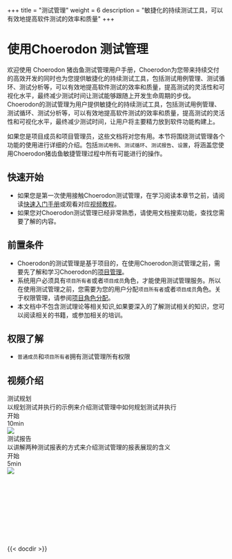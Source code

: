 +++
title = "测试管理"
weight = 6
description = "敏捷化的持续测试工具，可以有效地提高软件测试的效率和质量"
+++

# 使用Choerodon 测试管理
欢迎使用 Choerodon 猪齿鱼测试管理用户手册，Choerodon为您带来持续交付的高效开发的同时也为您提供敏捷化的持续测试工具，包括测试用例管理、测试循环、测试分析等，可以有效地提高软件测试的效率和质量，提高测试的灵活性和可视化水平，最终减少测试时间让测试能够跟随上开发生命周期的步伐。
Choerodon的测试管理为用户提供敏捷化的持续测试工具，包括测试用例管理、测试循环、测试分析等，可以有效地提高软件测试的效率和质量，提高测试的灵活性和可视化水平，最终减少测试时间，让用户将主要精力放到软件功能构建上。

如果您是项目成员和项目管理员，这些文档将对您有用。本节将围绕测试管理各个功能的使用进行详细的介绍。包括`测试用例`、`测试循环`、`测试报告`、`设置`，将涵盖您使用Choerodon猪齿鱼敏捷管理过程中所有可能进行的操作。

## 快速开始

- 如果您是第一次使用接触Choerodon测试管理，在学习阅读本章节之前，请阅读[快速入门手册](../../quick-start/test-management/)或观看对应[视频教程](../../quick-start/video-tutorial/)。
- 如果您对Choerodon测试管理已经非常熟悉，请使用文档搜索功能，查找您需要了解的内容。

## 前置条件

- Choerodon的测试管理是基于项目的，在使用Choerodon测试管理之前，需要先了解和学习Choerodon的[项目管理](../../quick-start/project)。
- 系统用户必须具有`项目所有者`或者`项目成员`角色，才能使用测试管理服务。所以在使用测试管理之前，您需要为您的用户分配`项目所有者`或者`项目成员`角色。关于权限管理，请参阅[项目角色分配](.././system-configuration/project/role-assignment/)。
- 本文档中不包含测试理论等相关知识,如果要深入的了解测试相关的知识，您可以阅读相关的书籍，或参加相关的培训。

## 权限了解

- `普通成员`和`项目所有者`拥有测试管理所有权限

## 视频介绍

<div class="tutorial-img" id="tutorial-img">
    <div class="col-lg-6 col-md-6 col-xs-12 tutorial">
        <div class="tutorial-content" data-src="s0735iqq4eu">
            <div class="mask">
                <div class="head">
                    <div class="title ellipsis">测试规划</div>
                    <a href="https://v.qq.com/x/page/s0735iqq4eu.html" target="_blank"><i class="iconfont icon-shijian" title="稍后观看"></i></a>
                </div>
                <div class="foot">
                    <div class="description">以规划测试并执行的示例来介绍测试管理中如何规划测试并执行</div>
                    <div class="info">
                        <div class="begin">
                            <i class="iconfont icon-play-button"></i>
                            <div class="no-warp">开始</div>
                        </div>
                        <div class="time">10min</div>
                    </div>
                </div>
            </div>
            <img class="n-max " src="/docs/quick-start/video-tutorial/img/cycle.jpg">
        </div>
    </div>
    <div class="col-lg-6 col-md-6 col-xs-12 tutorial">
        <div class="tutorial-content" data-src="f0735a6jfyg">
            <div class="mask">
                <div class="head">
                    <div class="title ellipsis">测试报告</div>
                    <a href="https://v.qq.com/x/page/f0735a6jfyg.html" target="_blank"><i class="iconfont icon-shijian" title="稍后观看"></i></a>
                </div>
                <div class="foot">
                    <div class="description">以讲解两种测试报表的方式来介绍测试管理的报表展现的含义</div>
                    <div class="info">
                        <div class="begin">
                            <i class="iconfont icon-play-button"></i>
                            <div class="no-warp">开始</div>
                        </div>
                        <div class="time">5min</div>
                    </div>
                </div>
            </div>
            <img class="n-max " src="/docs/quick-start/video-tutorial/img/report.jpg">
        </div>
    </div>
</div>
<div class="tutorial-video" id="tutorial-video">
    <div class="bg"></div>
    <iframe frameborder="0" src='' allowfullscreen="true" quality="high"></iframe>
    <div class="iconfont icon-guanbi"></div>
</div>

{{< docdir >}}